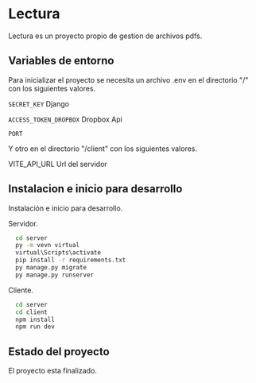 
# Lectura

Lectura es un proyecto propio de gestion de archivos pdfs.


## Variables de entorno

Para inicializar el proyecto se necesita un archivo .env en el directorio "/" con los siguientes valores.

`SECRET_KEY` Django

`ACCESS_TOKEN_DROPBOX` Dropbox Api

`PORT` 

Y otro en el directorio "/client" con los siguientes valores.

VITE_API_URL Url del servidor


## Instalacion e inicio para desarrollo

Instalación e inicio para desarrollo.

Servidor.

```bash
  cd server
  py -m vevn virtual
  virtual\Scripts\activate
  pip install -r requirements.txt
  py manage.py migrate  
  py manage.py runserver
```
Cliente.

```bash
  cd server
  cd client
  npm install
  npm run dev
```
## Estado del proyecto

El proyecto esta finalizado.

